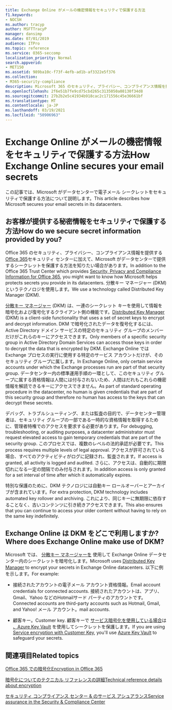 ```yaml
---
title: Exchange Online がメールの機密情報をセキュリティで保護する方法
f1.keywords:
- NOCSH
ms.author: tracyp
author: MSFTTracyP
manager: dansimp
ms.date: 07/01/2019
audience: ITPro
ms.topic: reference
ms.service: O365-seccomp
localization_priority: Normal
search.appverid:
- MET150
ms.assetid: 989ba10c-f73f-4efb-ad1b-af3322e5f376
ms.collection:
- M365-security-compliance
description: Microsoft 365 のセキュリティ、プライバシー、コンプライアンス情報を提供する Office 365 セキュリティ センターに加えて、Microsoft がデータセンターに保存するシークレットを保護する方法を知りたい場合があります。 分散キー マネージャー (DKM) というテクノロジを使用します。
ms.openlocfilehash: 2f6e51b7fe9cd75cbd265c3135050a08130f34d8
ms.sourcegitcommit: 27b2b2e5c41934b918cac2c171556c45e36661bf
ms.translationtype: MT
ms.contentlocale: ja-JP
ms.lasthandoff: 03/19/2021
ms.locfileid: "50906963"
---
```

# <a name="how-exchange-online-secures-your-email-secrets"></a><span data-ttu-id="17caf-104">Exchange Online がメールの機密情報をセキュリティで保護する方法</span><span class="sxs-lookup"><span data-stu-id="17caf-104">How Exchange Online secures your email secrets</span></span>

<span data-ttu-id="17caf-105">この記事では、Microsoft がデータセンターで電子メール シークレットをセキュリティで保護する方法について説明します。</span><span class="sxs-lookup"><span data-stu-id="17caf-105">This article describes how Microsoft secures your email secrets in its datacenters.</span></span>
  
## <a name="how-do-we-secure-secret-information-provided-by-you"></a><span data-ttu-id="17caf-106">お客様が提供する秘密情報をセキュリティで保護する方法</span><span class="sxs-lookup"><span data-stu-id="17caf-106">How do we secure secret information provided by you?</span></span>

<span data-ttu-id="17caf-107">Office 365 のセキュリティ、プライバシー、コンプライアンス情報を提供する [Office 365](./get-started-with-service-trust-portal.md)セキュリティ センターに加えて、Microsoft がデータセンターで提供するシークレットを保護する方法を知りたい場合があります。</span><span class="sxs-lookup"><span data-stu-id="17caf-107">In addition to the Office 365 Trust Center which provides [Security, Privacy and Compliance Information for Office 365](./get-started-with-service-trust-portal.md), you might want to know how Microsoft helps protects secrets you provide in its datacenters.</span></span> <span data-ttu-id="17caf-108">分散キー マネージャー (DKM) というテクノロジを使用します。</span><span class="sxs-lookup"><span data-stu-id="17caf-108">We use a technology called Distributed Key Manager (DKM).</span></span>
  
<span data-ttu-id="17caf-109">[分散キー マネージャー](office-365-bitlocker-and-distributed-key-manager-for-encryption.md) (DKM) は、一連のシークレット キーを使用して情報を暗号化および復号化するクライアント側の機能です。</span><span class="sxs-lookup"><span data-stu-id="17caf-109">[Distributed Key Manager](office-365-bitlocker-and-distributed-key-manager-for-encryption.md) (DKM) is a client-side functionality that uses a set of secret keys to encrypt and decrypt information.</span></span> <span data-ttu-id="17caf-110">DKM で暗号化されたデータを復号化するには、Active Directory ドメイン サービスの特定のセキュリティ グループのメンバーだけがこれらのキーにアクセスできます。</span><span class="sxs-lookup"><span data-stu-id="17caf-110">Only members of a specific security group in Active Directory Domain Services can access those keys in order to decrypt the data that is encrypted by DKM.</span></span> <span data-ttu-id="17caf-111">Exchange Online では Exchange プロセスの実行に使用する特定のサービス アカウントだけが、そのセキュリティ グループに属します。</span><span class="sxs-lookup"><span data-stu-id="17caf-111">In Exchange Online, only certain service accounts under which the Exchange processes run are part of that security group.</span></span> <span data-ttu-id="17caf-112">データセンター内の標準運用手順の一環として、このセキュリティ グループに属する資格情報は人間には付与されないため、人間はだれもこれらの機密情報を解読できるキーにアクセスできません。</span><span class="sxs-lookup"><span data-stu-id="17caf-112">As part of standard operating procedure in the datacenter, no human is given credentials that are part of this security group and therefore no human has access to the keys that can decrypt these secrets.</span></span>
  
<span data-ttu-id="17caf-113">デバッグ、トラブルシューティング、または監査の目的で、データセンター管理者は、セキュリティ グループの一部である一時的な資格情報を取得するために、管理者特権でのアクセスを要求する必要があります。</span><span class="sxs-lookup"><span data-stu-id="17caf-113">For debugging, troubleshooting, or auditing purposes, a datacenter administrator must request elevated access to gain temporary credentials that are part of the security group.</span></span> <span data-ttu-id="17caf-114">このプロセスでは、複数のレベルの法的承認が必要です。</span><span class="sxs-lookup"><span data-stu-id="17caf-114">This process requires multiple levels of legal approval.</span></span> <span data-ttu-id="17caf-115">アクセスが許可されている場合、すべてのアクティビティがログに記録され、監査されます。</span><span class="sxs-lookup"><span data-stu-id="17caf-115">If access is granted, all activity is logged and audited.</span></span> <span data-ttu-id="17caf-116">さらに、アクセスは、自動的に期限切れになる一定の間隔でのみ付与されます。</span><span class="sxs-lookup"><span data-stu-id="17caf-116">In addition access is only granted for a set interval of time after which it automatically expires.</span></span>
  
<span data-ttu-id="17caf-117">特別な保護のために、DKM テクノロジには自動キー ロールオーバーとアーカイブが含まれています。</span><span class="sxs-lookup"><span data-stu-id="17caf-117">For extra protection, DKM technology includes automated key rollover and archiving.</span></span> <span data-ttu-id="17caf-118">これにより、同じキーに無期限に依存することなく、古いコンテンツに引き続きアクセスできます。</span><span class="sxs-lookup"><span data-stu-id="17caf-118">This also ensures that you can continue to access your older content without having to rely on the same key indefinitely.</span></span>
  
## <a name="where-does-exchange-online-make-use-of-dkm"></a><span data-ttu-id="17caf-119">Exchange Online は DKM をどこで利用しますか?</span><span class="sxs-lookup"><span data-stu-id="17caf-119">Where does Exchange Online make use of DKM?</span></span>

<span data-ttu-id="17caf-120">Microsoft では、 [分散キー マネージャーを](office-365-bitlocker-and-distributed-key-manager-for-encryption.md) 使用して Exchange Online データセンター内のシークレットを暗号化します。</span><span class="sxs-lookup"><span data-stu-id="17caf-120">Microsoft uses [Distributed Key Manager](office-365-bitlocker-and-distributed-key-manager-for-encryption.md) to encrypt your secrets in Exchange Online datacenters.</span></span> <span data-ttu-id="17caf-121">以下に例を示します。</span><span class="sxs-lookup"><span data-stu-id="17caf-121">For example:</span></span>
  
- <span data-ttu-id="17caf-122">接続されたアカウントの電子メール アカウント資格情報。</span><span class="sxs-lookup"><span data-stu-id="17caf-122">Email account credentials for connected accounts.</span></span> <span data-ttu-id="17caf-123">接続されたアカウントは、アプリ、Gmail、Yahoo などのHotmailサード パーティのアカウントです。</span><span class="sxs-lookup"><span data-stu-id="17caf-123">Connected accounts are third-party accounts such as Hotmail, Gmail, and Yahoo!</span></span> <span data-ttu-id="17caf-124">メール アカウント。</span><span class="sxs-lookup"><span data-stu-id="17caf-124">mail accounts.</span></span>

- <span data-ttu-id="17caf-125">顧客キー。</span><span class="sxs-lookup"><span data-stu-id="17caf-125">Customer key.</span></span> <span data-ttu-id="17caf-126">顧客キーで [サービス暗号化を使用している場合](customer-key-overview.md)は [、Azure Key Vault](/azure/key-vault/key-vault-whatis) を使用してシークレットを保護します。</span><span class="sxs-lookup"><span data-stu-id="17caf-126">If you are using [Service encryption with Customer Key](customer-key-overview.md), you'll use [Azure Key Vault](/azure/key-vault/key-vault-whatis) to safeguard your secrets.</span></span>

## <a name="related-topics"></a><span data-ttu-id="17caf-127">関連項目</span><span class="sxs-lookup"><span data-stu-id="17caf-127">Related topics</span></span>

[<span data-ttu-id="17caf-128">Office 365 での暗号化</span><span class="sxs-lookup"><span data-stu-id="17caf-128">Encryption in Office 365</span></span>](encryption.md)
  
[<span data-ttu-id="17caf-129">暗号化についてのテクニカル リファレンスの詳細</span><span class="sxs-lookup"><span data-stu-id="17caf-129">Technical reference details about encryption</span></span>](technical-reference-details-about-encryption.md)
  
[<span data-ttu-id="17caf-130">セキュリティ コンプライアンス センター &amp; のサービス アシュアランス</span><span class="sxs-lookup"><span data-stu-id="17caf-130">Service assurance in the Security &amp; Compliance Center</span></span>](./service-assurance.md)

